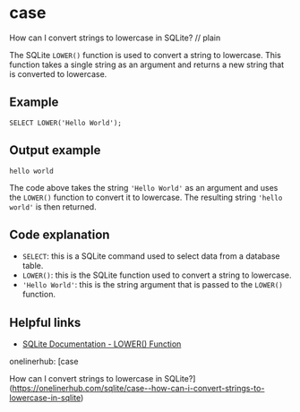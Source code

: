 # case

How can I convert strings to lowercase in SQLite?
// plain

The SQLite `LOWER()` function is used to convert a string to lowercase. This function takes a single string as an argument and returns a new string that is converted to lowercase.

## Example

```
SELECT LOWER('Hello World');
```
## Output example

```
hello world
```

The code above takes the string `'Hello World'` as an argument and uses the `LOWER()` function to convert it to lowercase. The resulting string `'hello world'` is then returned.

## Code explanation

- `SELECT`: this is a SQLite command used to select data from a database table.
- `LOWER()`: this is the SQLite function used to convert a string to lowercase.
- `'Hello World'`: this is the string argument that is passed to the `LOWER()` function.

## Helpful links
- [SQLite Documentation - LOWER() Function](https://www.sqlite.org/lang_corefunc.html#lower)

onelinerhub: [case

How can I convert strings to lowercase in SQLite?](https://onelinerhub.com/sqlite/case--how-can-i-convert-strings-to-lowercase-in-sqlite)